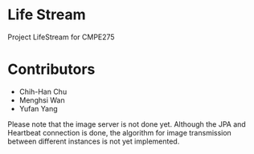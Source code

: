 Life Stream
===========

Project LifeStream for CMPE275

Contributors
============
* Chih-Han Chu
* Menghsi Wan
* Yufan Yang

Please note that the image server is not done yet. Although the JPA and Heartbeat connection is done, the algorithm for image transmission between different instances is not yet implemented.